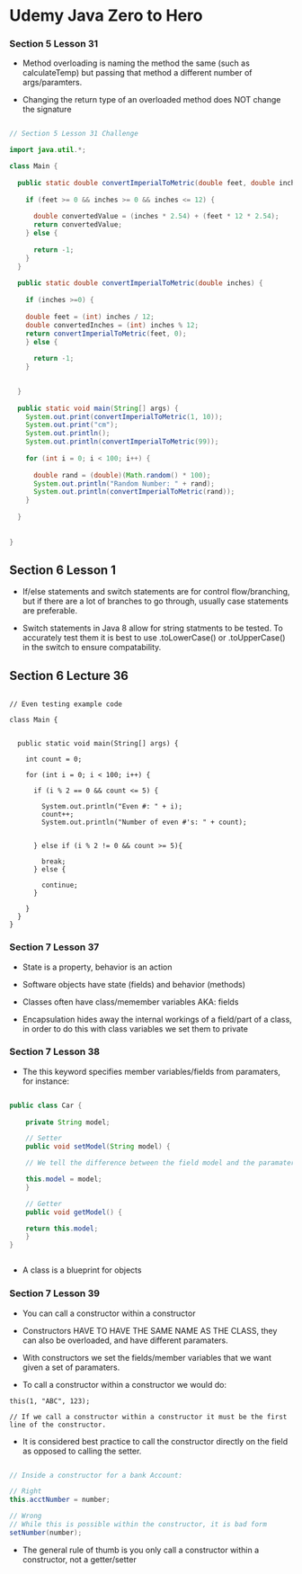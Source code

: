 # Udemy Java Zero to Hero


### Section 5 Lesson 31

* Method overloading is naming the method the same (such as calculateTemp) but passing that method a different number of args/paramters.  

* Changing the return type of an overloaded method does NOT change the signature



```Java

// Section 5 Lesson 31 Challenge

import java.util.*;

class Main {
  
  public static double convertImperialToMetric(double feet, double inches) {
    
    if (feet >= 0 && inches >= 0 && inches <= 12) {
      
      double convertedValue = (inches * 2.54) + (feet * 12 * 2.54);
      return convertedValue;
    } else {
      
      return -1;
    }
  }
  
  public static double convertImperialToMetric(double inches) {
    
    if (inches >=0) {
      
    double feet = (int) inches / 12;
    double convertedInches = (int) inches % 12;
    return convertImperialToMetric(feet, 0);
    } else {
      
      return -1;
    }

    
  }
  
  public static void main(String[] args) {
    System.out.print(convertImperialToMetric(1, 10));
    System.out.print("cm");
    System.out.println();
    System.out.println(convertImperialToMetric(99));
    
    for (int i = 0; i < 100; i++) {
      
      double rand = (double)(Math.random() * 100);
      System.out.println("Random Number: " + rand);
      System.out.println(convertImperialToMetric(rand));
    }
    
  }
  
  
}

```

## Section 6 Lesson 1

* If/else statements and switch statements are for control flow/branching, but if there are a lot of branches to go through, usually case statements are preferable.  

* Switch statements in Java 8 allow for string statments to be tested.  To accurately test them it is best to use .toLowerCase() or .toUpperCase() in the switch to ensure compatability.  


## Section 6 Lecture 36

```

// Even testing example code

class Main {
  
  
  public static void main(String[] args) {
    
    int count = 0;
    
    for (int i = 0; i < 100; i++) {
      
      if (i % 2 == 0 && count <= 5) {
        
        System.out.println("Even #: " + i);
        count++;
        System.out.println("Number of even #'s: " + count);
        
        
      } else if (i % 2 != 0 && count >= 5){
        
        break;
      } else {
        
        continue;
      }
      
    }
  }
}

```

### Section 7 Lesson 37

* State is a property, behavior is an action

* Software objects have state (fields) and behavior (methods)

* Classes often have class/memember variables AKA: fields

* Encapsulation hides away the internal workings of a field/part of a class, in order to do this with class variables we set them to private


### Section 7 Lesson 38

* The this keyword specifies member variables/fields from paramaters, for instance:

```Java

public class Car {
	
	private String model;

	// Setter
	public void setModel(String model) {

	// We tell the difference between the field model and the paramater model by letting the method know that we set the field model by using the this keyword in front of it.  

	this.model = model;
	}

	// Getter
	public void getModel() {

	return this.model;
	}
}



```

* A class is a blueprint for objects

### Section 7 Lesson 39

* You can call a constructor within a constructor

* Constructors HAVE TO HAVE THE SAME NAME AS THE CLASS, they can also be overloaded, and have different paramaters.  

* With constructors we set the fields/member variables that we want given a set of paramaters.  

* To call a constructor within a constructor we would do:

```
this(1, "ABC", 123);

// If we call a constructor within a constructor it must be the first line of the constructor.  

```

* It is considered best practice to call the constructor directly on the field as opposed to calling the setter.  


```Java

// Inside a constructor for a bank Account:

// Right
this.acctNumber = number;

// Wrong
// While this is possible within the constructor, it is bad form
setNumber(number);

```

* The general rule of thumb is you only call a constructor within a constructor, not a getter/setter

